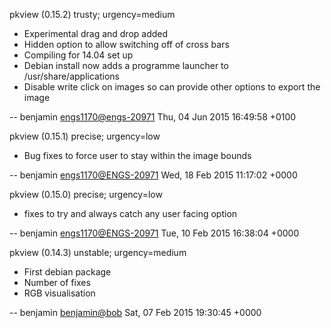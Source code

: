 pkview (0.15.2) trusty; urgency=medium

  * Experimental drag and drop added
  * Hidden option to allow switching off of cross bars
  * Compiling for 14.04 set up
  * Debian install now adds a programme launcher to /usr/share/applications
  * Disable write click on images so can provide other options to export the image

 -- benjamin <engs1170@engs-20971>  Thu, 04 Jun 2015 16:49:58 +0100

pkview (0.15.1) precise; urgency=low

  * Bug fixes to force user to stay within the image bounds

 -- benjamin <engs1170@ENGS-20971>  Wed, 18 Feb 2015 11:17:02 +0000

pkview (0.15.0) precise; urgency=low

  * fixes to try and always catch any user facing option

 -- benjamin <engs1170@ENGS-20971>  Tue, 10 Feb 2015 16:38:04 +0000

pkview (0.14.3) unstable; urgency=medium

  * First debian package
  * Number of fixes
  * RGB visualisation

 -- benjamin <benjamin@bob>  Sat, 07 Feb 2015 19:30:45 +0000
